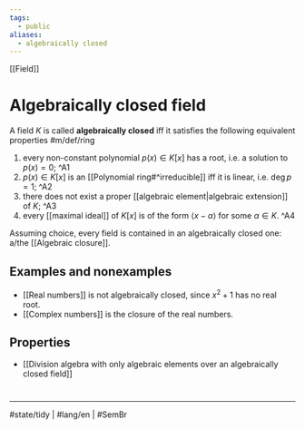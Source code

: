 ```yaml
---
tags:
  - public
aliases:
  - algebraically closed
---
```

[[Field]]
# Algebraically closed field

A field $K$ is called **algebraically closed** iff it satisfies the following equivalent properties #m/def/ring 

1. every non-constant polynomial $p(x) \in K[x]$  has a root, i.e. a solution to $p(x)=0$; ^A1
2. $p(x) \in K[x]$ is an [[Polynomial ring#^irreducible]] iff it is linear, i.e. $\deg p = 1$; ^A2
3. there does not exist a proper [[algebraic element|algebraic extension]] of $K$; ^A3
4. every [[maximal ideal]] of $K[x]$ is of the form $\langle x-\alpha \rangle$ for some $\alpha \in K$. ^A4

Assuming choice, every field is contained in an algebraically closed one: a/the [[Algebraic closure]].

## Examples and nonexamples

- [[Real numbers]] is not algebraically closed, since $x^2 + 1$ has no real root.
- [[Complex numbers]] is the closure of the real numbers.

## Properties

- [[Division algebra with only algebraic elements over an algebraically closed field]]

#
---
#state/tidy | #lang/en | #SemBr
